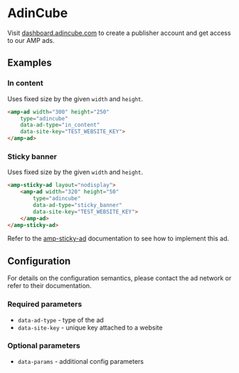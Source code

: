 <!---
Copyright 2018 The AMP HTML Authors. All Rights Reserved.

Licensed under the Apache License, Version 2.0 (the "License");
you may not use this file except in compliance with the License.
You may obtain a copy of the License at

      http://www.apache.org/licenses/LICENSE-2.0

Unless required by applicable law or agreed to in writing, software
distributed under the License is distributed on an "AS-IS" BASIS,
WITHOUT WARRANTIES OR CONDITIONS OF ANY KIND, either express or implied.
See the License for the specific language governing permissions and
limitations under the License.
-->

# AdinCube

Visit [dashboard.adincube.com](https://dashboard.adincube.com/dashboard) to create a publisher account and get access to our AMP ads.

## Examples

### In content

Uses fixed size by the given `width` and `height`.

```html
<amp-ad width="300" height="250"
    type="adincube"
    data-ad-type="in_content"
    data-site-key="TEST_WEBSITE_KEY">
</amp-ad>
```

### Sticky banner
Uses fixed size by the given `width` and `height`.

```html
<amp-sticky-ad layout="nodisplay">
    <amp-ad width="320" height="50"
        type="adincube"
        data-ad-type="sticky_banner"
        data-site-key="TEST_WEBSITE_KEY">
    </amp-ad>
</amp-sticky-ad>
```

Refer to the [amp-sticky-ad](https://www.ampproject.org/docs/reference/components/amp-sticky-ad) documentation to see how to implement this ad.


## Configuration

For details on the configuration semantics, please contact the ad network or refer to their documentation. 


### Required parameters

* `data-ad-type` - type of the ad
* `data-site-key` - unique key attached to a website

### Optional parameters

* `data-params` - additional config parameters
